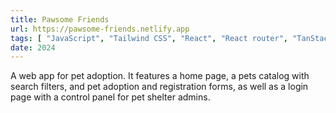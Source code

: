 ```yaml
---
title: Pawsome Friends
url: https://pawsome-friends.netlify.app
tags: [ "JavaScript", "Tailwind CSS", "React", "React router", "TanStack Query", "Zustand", "Shadcn-ui", "Mongo", "Express"]
date: 2024
---
```


A web app for pet adoption. It features a home page, a pets catalog with search filters, and pet adoption and registration forms, as well as a login page with a control panel for pet shelter admins.
